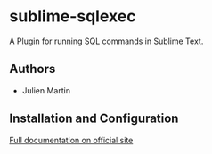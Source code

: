 sublime-sqlexec
===============

A Plugin for running SQL commands in Sublime Text.


## Authors

* Julien Martin

## Installation and Configuration

[Full documentation on official site](http://lubriciousdevelopers.github.io/projects/sublime-sql-exec/)
